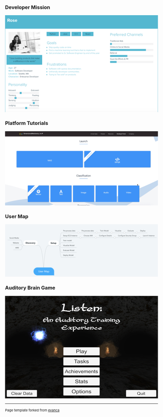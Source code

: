 ### Developer Mission ### 

[![Image](images/DevPersona.png?raw=true)](https://ddavis-100.github.io/UX_Portfolio/projects/DevPersona.md)


### Platform Tutorials ### 

[![Image](images/DevTutorialsImg.png?raw=true)](https://ddavis-100.github.io/UX_Portfolio/projects/PlatformTutorials.md)


### User Map ###

[![Image](images/UserMap.png?raw=true)](https://ddavis-100.github.io/UX_Portfolio/projects/UserMap.md)


### Auditory Brain Game ###

[![Image](images/AudBrainGame.jpg?raw=true)](https://ddavis-100.github.io/UX_Portfolio/projects/AudBrainGame.md)

---
<p style="font-size:11px">Page template forked from <a href="https://github.com/evanca/quick-portfolio">evanca</a></p>


